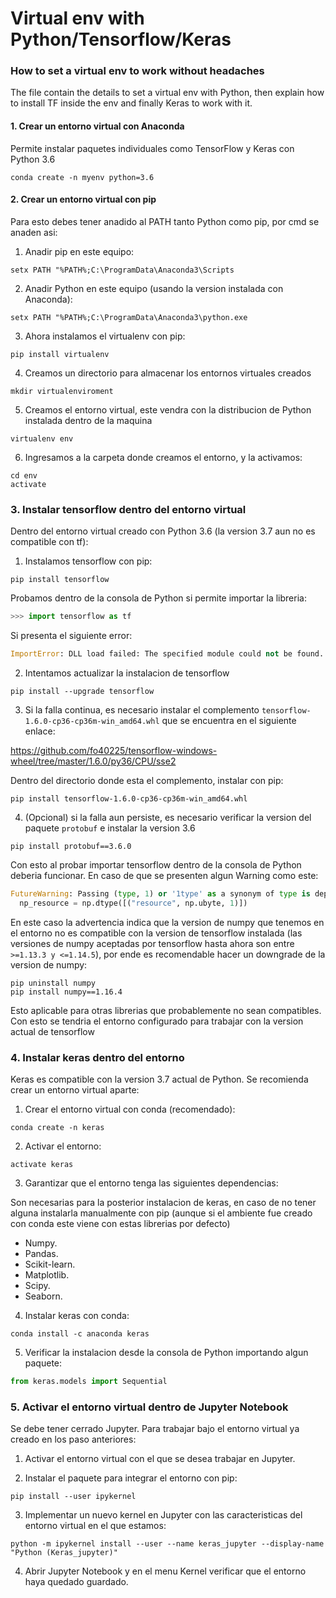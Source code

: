 # Virtual env with Python/Tensorflow/Keras
### How to set a virtual env to work without headaches


The file contain the details to set a virtual env with Python, then explain how to install TF inside the env and finally Keras to work with it.

#### 1.  Crear un entorno virtual con Anaconda

Permite instalar paquetes individuales como TensorFlow y Keras con Python 3.6

```conda create -n myenv python=3.6```
#### 2. Crear un entorno virtual con pip

Para esto debes tener anadido al PATH tanto Python como pip, por cmd se anaden asi:

1. Anadir pip en este equipo:

```setx PATH "%PATH%;C:\ProgramData\Anaconda3\Scripts```

2. Anadir Python en este equipo (usando la version instalada con Anaconda):

```setx PATH "%PATH%;C:\ProgramData\Anaconda3\python.exe```

3. Ahora instalamos el virtualenv con pip:

```pip install virtualenv```

4. Creamos un directorio para almacenar los entornos virtuales creados

```mkdir virtualenviroment```

5. Creamos el entorno virtual, este vendra con la distribucion de Python instalada dentro de la maquina

```virtualenv env```

6. Ingresamos a la carpeta donde creamos el entorno, y la activamos:

```
cd env
activate
```

### 3. Instalar tensorflow dentro del entorno virtual

Dentro del entorno virtual creado con Python 3.6 (la version 3.7 aun no es compatible con tf):

1. Instalamos tensorflow con pip:

```pip install tensorflow```

Probamos dentro de la consola de Python si permite importar la libreria:

```python
>>> import tensorflow as tf
```

Si presenta el siguiente error:

```python
ImportError: DLL load failed: The specified module could not be found.
```

2. Intentamos actualizar la instalacion de tensorflow

```pip install --upgrade tensorflow```

3. Si la falla continua, es necesario instalar el complemento ``` tensorflow-1.6.0-cp36-cp36m-win_amd64.whl ``` que se encuentra en el siguiente enlace:

https://github.com/fo40225/tensorflow-windows-wheel/tree/master/1.6.0/py36/CPU/sse2

Dentro del directorio donde esta el complemento, instalar con pip:

```pip install tensorflow-1.6.0-cp36-cp36m-win_amd64.whl```

4. (Opcional) si la falla aun persiste, es necesario verificar la version del paquete ```protobuf``` e instalar la version 3.6

```pip install protobuf==3.6.0```

Con esto al probar importar tensorflow dentro de la consola de Python deberia funcionar. En caso de que se presenten algun Warning como este:

```python
FutureWarning: Passing (type, 1) or '1type' as a synonym of type is deprecated; in a future version of numpy, it will be understood as (type, (1,)) / '(1,)type'.
  np_resource = np.dtype([("resource", np.ubyte, 1)])
```

En este caso la advertencia indica que la version de numpy que tenemos en el entorno no es compatible con la version de tensorflow instalada (las versiones de numpy aceptadas por tensorflow hasta ahora son entre ``` >=1.13.3 y <=1.14.5 ```), por ende es recomendable hacer un downgrade de la version de numpy:

```
pip uninstall numpy 
pip install numpy==1.16.4
```

Esto aplicable para otras librerias que probablemente no sean compatibles. Con esto se tendria el entorno configurado para trabajar con la version actual de tensorflow

### 4. Instalar keras dentro del entorno

Keras es compatible con la version 3.7 actual de Python. Se recomienda crear un entorno virtual aparte:

1. Crear el entorno virtual con conda (recomendado):

```conda create -n keras```

2. Activar el entorno:

```activate keras```

3. Garantizar que el entorno tenga las siguientes dependencias:

Son necesarias para la posterior instalacion de keras, en caso de no tener alguna instalarla manualmente con pip (aunque si el ambiente fue creado con conda este viene con estas librerias por defecto)

* Numpy.
* Pandas.
* Scikit-learn.
* Matplotlib.
* Scipy.
* Seaborn.

4. Instalar keras con conda:

```conda install -c anaconda keras```

5. Verificar la instalacion desde la consola de Python importando algun paquete:

```python
from keras.models import Sequential
```

### 5. Activar el entorno virtual dentro de Jupyter Notebook

Se debe tener cerrado Jupyter. Para trabajar bajo el entorno virtual ya creado en los paso anteriores:

1. Activar el entorno virtual con el que se desea trabajar en Jupyter.

2. Instalar el paquete para integrar el entorno con pip:

```pip install --user ipykernel```

3. Implementar un nuevo kernel en Jupyter con las caracteristicas del entorno virtual en el que estamos:

```python -m ipykernel install --user --name keras_jupyter --display-name "Python (Keras_jupyter)"```

4. Abrir Jupyter Notebook y en el menu Kernel verificar que el entorno haya quedado guardado.
